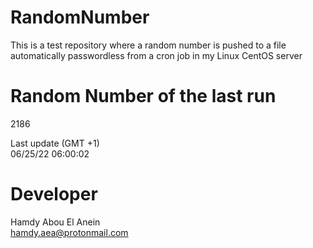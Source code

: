 # RandomNumber    
This is a test repository where a random number is pushed to a file automatically passwordless from a cron job in my Linux CentOS server    
# Random Number of the last run   
2186
      
Last update (GMT +1)    
06/25/22 06:00:02
# Developer    
Hamdy Abou El Anein   
hamdy.aea@protonmail.com
